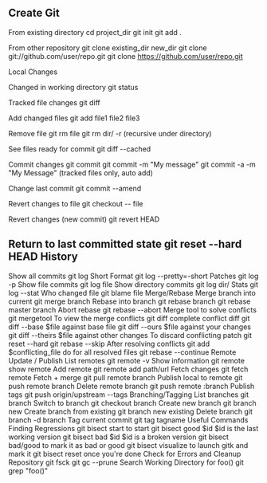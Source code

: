 Create Git
-------------

From existing directory
cd project_dir
git init
git add .

From other repository
git clone existing_dir new_dir
git clone git://github.com/user/repo.git
git clone https://github.com/user/repo.git

Local Changes

Changed in working directory
git status

Tracked file changes
git diff

Add changed files
git add file1 file2 file3

Remove file
git rm file
git rm dir/ -r
(recursive under directory)

See files ready for commit
git diff --cached

Commit changes
git commit
git commit -m "My message"
git commit -a -m "My Message"
(tracked files only, auto add)

Change last commit
git commit --amend

Revert changes to file
git checkout -- file

Revert changes (new commit)
git revert HEAD

Return to last committed state
git reset --hard HEAD
History
-------
Show all commits
git log
Short Format
git log --pretty=-short
Patches
git log -p
Show file commits
git log file
Show directory commits
git log dir/
Stats
git log --stat
Who changed file
git blame file
Merge/Rebase
Merge branch into current
git merge branch
Rebase into branch
git rebase branch
git rebase master branch
Abort rebase
git rebase --abort
Merge tool to solve conflicts
git mergetool
To view the merge conflicts
git diff
complete conflict diff
git diff --base $file
against base file
git diff --ours $file
against your changes
git diff --theirs $file
against other changes
To discard conflicting patch
git reset --hard
git rebase --skip
After resolving conflicts
git add $conflicting_file
do for all resolved files
git rebase --continue
Remote Update / Publish
List remotes
git remote -v
Show information
git remote show remote
Add remote
git remote add path/url
Fetch changes
git fetch remote
Fetch + merge
git pull remote branch
Publish local to remote
git push remote branch
Delete remote branch
git push remote :branch
Publish tags
git push origin/upstream --tags
Branching/Tagging
List branches
git branch
Switch to branch
git checkout branch
Create new branch
git branch new
Create branch from existing
git branch new existing
Delete branch
git branch -d branch
Tag current commit
git tag tagname
Useful Commands
Finding Regressions
git bisect start
to start
git bisect good $id
$id is the last working version
git bisect bad $id
$id is a broken version
git bisect bad/good
to mark it as bad or good
git bisect visualize
to launch gitk and mark it
git bisect reset
once you're done
Check for Errors and Cleanup Repository
git fsck
git gc --prune
Search Working Directory for foo()
git grep "foo()"